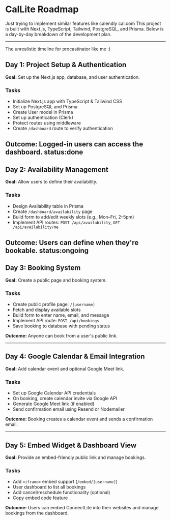 # CalLite Roadmap
Just trying to implement similar features like calendly cal.com 
This project is built with Next.js, TypeScript, Tailwind, PostgreSQL, and Prisma. Below is a day-by-day breakdown of the development plan.

---
The unrealistic timeline for procastinator like me :)
## Day 1: Project Setup & Authentication

**Goal:** Set up the Next.js app, database, and user authentication.

### Tasks

- Initialize Next.js app with TypeScript & Tailwind CSS
- Set up PostgreSQL and Prisma
- Create User model in Prisma
- Set up authentication (Clerk)
- Protect routes using middleware
- Create `/dashboard` route to verify authentication

**Outcome:** Logged-in users can access the dashboard.
status:done
---

## Day 2: Availability Management

**Goal:** Allow users to define their availability.

### Tasks

- Design Availability table in Prisma
- Create `/dashboard/availability` page
- Build form to add/edit weekly slots (e.g., Mon–Fri, 2–5pm)
- Implement API routes: `POST /api/availability`, `GET /api/availability/me`

**Outcome:** Users can define when they're bookable.
status:ongoing 
---

## Day 3: Booking System

**Goal:** Create a public page and booking system.

### Tasks

- Create public profile page: `/[username]`
- Fetch and display available slots
- Build form to enter name, email, and message
- Implement API route: `POST /api/bookings`
- Save booking to database with pending status

**Outcome:** Anyone can book from a user's public link.

---

## Day 4: Google Calendar & Email Integration

**Goal:** Add calendar event and optional Google Meet link.

### Tasks

- Set up Google Calendar API credentials
- On booking, create calendar invite via Google API
- Generate Google Meet link (if enabled)
- Send confirmation email using Resend or Nodemailer

**Outcome:** Booking creates a calendar event and sends a confirmation email.

---

## Day 5: Embed Widget & Dashboard View

**Goal:** Provide an embed-friendly public link and manage bookings.

### Tasks

- Add `<iframe>` embed support (`/embed/[username]`)
- User dashboard to list all bookings
- Add cancel/reschedule functionality (optional)
- Copy embed code feature

**Outcome:** Users can embed ConnectLite into their websites and manage bookings from the dashboard.
